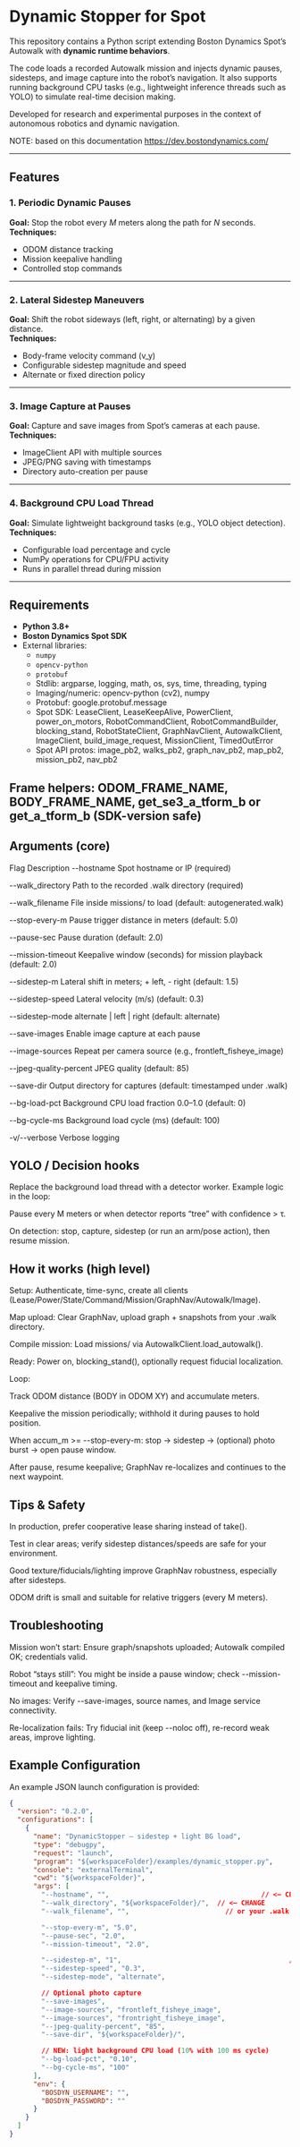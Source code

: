 # Dynamic Stopper for Spot

This repository contains a Python script extending Boston Dynamics Spot’s Autowalk with **dynamic runtime behaviors**.

The code loads a recorded Autowalk mission and injects dynamic pauses, sidesteps, and image capture into the robot’s navigation. It also supports running background CPU tasks (e.g., lightweight inference threads such as YOLO) to simulate real-time decision making.

Developed for research and experimental purposes in the context of autonomous robotics and dynamic navigation.

ΝΟΤΕ: based on this documentation https://dev.bostondynamics.com/

---

## Features

### 1. Periodic Dynamic Pauses  
**Goal:** Stop the robot every *M* meters along the path for *N* seconds.  
**Techniques:**  
- ODOM distance tracking  
- Mission keepalive handling  
- Controlled stop commands  

---

### 2. Lateral Sidestep Maneuvers  
**Goal:** Shift the robot sideways (left, right, or alternating) by a given distance.  
**Techniques:**  
- Body-frame velocity command (v_y)  
- Configurable sidestep magnitude and speed  
- Alternate or fixed direction policy  

---

### 3. Image Capture at Pauses  
**Goal:** Capture and save images from Spot’s cameras at each pause.  
**Techniques:**  
- ImageClient API with multiple sources  
- JPEG/PNG saving with timestamps  
- Directory auto-creation per pause  

---

### 4. Background CPU Load Thread  
**Goal:** Simulate lightweight background tasks (e.g., YOLO object detection).  
**Techniques:**  
- Configurable load percentage and cycle  
- NumPy operations for CPU/FPU activity  
- Runs in parallel thread during mission  

---

## Requirements

- **Python 3.8+**  
- **Boston Dynamics Spot SDK**  
- External libraries:  
  - `numpy`  
  - `opencv-python`  
  - `protobuf`  
  - Stdlib: argparse, logging, math, os, sys, time, threading, typing
  - Imaging/numeric: opencv-python (cv2), numpy
  - Protobuf: google.protobuf.message
  - Spot SDK: LeaseClient, LeaseKeepAlive, PowerClient, power_on_motors,
              RobotCommandClient, RobotCommandBuilder, blocking_stand, RobotStateClient,
              GraphNavClient, AutowalkClient, ImageClient, build_image_request, MissionClient,
              TimedOutError
  - Spot API protos: image_pb2, walks_pb2, graph_nav_pb2, map_pb2, mission_pb2, nav_pb2

Frame helpers: ODOM_FRAME_NAME, BODY_FRAME_NAME, get_se3_a_tform_b or get_a_tform_b (SDK-version safe)
---

## Arguments (core)
Flag	Description
--hostname	Spot hostname or IP (required)

--walk_directory	Path to the recorded .walk directory (required)

--walk_filename	File inside missions/ to load (default: autogenerated.walk)

--stop-every-m	Pause trigger distance in meters (default: 5.0)

--pause-sec	Pause duration (default: 2.0)

--mission-timeout	Keepalive window (seconds) for mission playback (default: 2.0)

--sidestep-m	Lateral shift in meters; + left, - right (default: 1.5)

--sidestep-speed	Lateral velocity (m/s) (default: 0.3)

--sidestep-mode	alternate | left | right (default: alternate)

--save-images	Enable image capture at each pause

--image-sources	Repeat per camera source (e.g., frontleft_fisheye_image)

--jpeg-quality-percent	JPEG quality (default: 85)

--save-dir	Output directory for captures (default: timestamped under .walk)

--bg-load-pct	Background CPU load fraction 0.0–1.0 (default: 0)

--bg-cycle-ms	Background load cycle (ms) (default: 100)

-v/--verbose	Verbose logging

## YOLO / Decision hooks

Replace the background load thread with a detector worker.
Example logic in the loop:

Pause every M meters or when detector reports “tree” with confidence > τ.

On detection: stop, capture, sidestep (or run an arm/pose action), then resume mission.

## How it works (high level)

Setup: Authenticate, time-sync, create all clients (Lease/Power/State/Command/Mission/GraphNav/Autowalk/Image).

Map upload: Clear GraphNav, upload graph + snapshots from your .walk directory.

Compile mission: Load missions/<walk> via AutowalkClient.load_autowalk().

Ready: Power on, blocking_stand(), optionally request fiducial localization.

Loop:

Track ODOM distance (BODY in ODOM XY) and accumulate meters.

Keepalive the mission periodically; withhold it during pauses to hold position.

When accum_m >= --stop-every-m: stop → sidestep → (optional) photo burst → open pause window.

After pause, resume keepalive; GraphNav re-localizes and continues to the next waypoint.

## Tips & Safety

In production, prefer cooperative lease sharing instead of take().

Test in clear areas; verify sidestep distances/speeds are safe for your environment.

Good texture/fiducials/lighting improve GraphNav robustness, especially after sidesteps.

ODOM drift is small and suitable for relative triggers (every M meters).

## Troubleshooting

Mission won’t start: Ensure graph/snapshots uploaded; Autowalk compiled OK; credentials valid.

Robot “stays still”: You might be inside a pause window; check --mission-timeout and keepalive timing.

No images: Verify --save-images, source names, and Image service connectivity.

Re-localization fails: Try fiducial init (keep --noloc off), re-record weak areas, improve lighting.

## Example Configuration

An example JSON launch configuration is provided:

```json
{
  "version": "0.2.0",
  "configurations": [
    {
      "name": "DynamicStopper — sidestep + light BG load",
      "type": "debugpy",
      "request": "launch",
      "program": "${workspaceFolder}/examples/dynamic_stopper.py",
      "console": "externalTerminal",
      "cwd": "${workspaceFolder}",
      "args": [
        "--hostname", "",                                      // <— CHANGE
        "--walk_directory", "${workspaceFolder}/",  // <— CHANGE
        "--walk_filename", "",                        // or your .walk file

        "--stop-every-m", "5.0",
        "--pause-sec", "2.0",
        "--mission-timeout", "2.0",

        "--sidestep-m", "1",                                          // lateral shift meters
        "--sidestep-speed", "0.3",                                      // m/s
        "--sidestep-mode", "alternate",                                 // alternate | left | right

        // Optional photo capture
        "--save-images",
        "--image-sources", "frontleft_fisheye_image",
        "--image-sources", "frontright_fisheye_image",
        "--jpeg-quality-percent", "85",
        "--save-dir", "${workspaceFolder}/",

        // NEW: light background CPU load (10% with 100 ms cycle)
        "--bg-load-pct", "0.10",                                        // 0.0 disables
        "--bg-cycle-ms", "100"                                          // cycle period
      ],
      "env": {
        "BOSDYN_USERNAME": "",
        "BOSDYN_PASSWORD": ""
      }
    }
  ]
}

